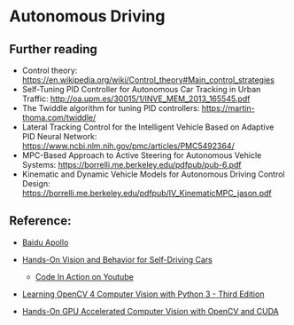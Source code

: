 # Autonomous Driving 


## Further reading
- Control theory: https://en.wikipedia.org/wiki/Control_theory#Main_control_strategies
- Self-Tuning PID Controller for Autonomous Car Tracking in Urban Traffic: http://oa.upm.es/30015/1/INVE_MEM_2013_165545.pdf
- The Twiddle algorithm for tuning PID controllers: https://martin-thoma.com/twiddle/
-  Lateral Tracking Control for the Intelligent Vehicle Based on Adaptive PID Neural Network: https://www.ncbi.nlm.nih.gov/pmc/articles/PMC5492364/
- MPC-Based Approach to Active Steering for Autonomous Vehicle Systems: https://borrelli.me.berkeley.edu/pdfpub/pub-6.pdf
- Kinematic and Dynamic Vehicle Models for Autonomous Driving Control Design: https://borrelli.me.berkeley.edu/pdfpub/IV_KinematicMPC_jason.pdf

## Reference:
- [Baidu Apollo](https://github.com/ApolloAuto/apollo)

- [Hands-On Vision and Behavior for Self-Driving Cars](https://github.com/PacktPublishing/Hands-On-Vision-and-Behavior-for-Self-Driving-Cars)
    - [Code In Action on Youtube](https://www.youtube.com/playlist?list=PLeLcvrwLe187YY2FGalmfzRsjk-GUJ_sA)

- [Learning OpenCV 4 Computer Vision with Python 3 - Third Edition](https://github.com/PacktPublishing/Learning-OpenCV-4-Computer-Vision-with-Python-Third-Edition)

- [Hands-On GPU Accelerated Computer Vision with OpenCV and CUDA](https://github.com/PacktPublishing/Hands-On-GPU-Accelerated-Computer-Vision-with-OpenCV-and-CUDA)